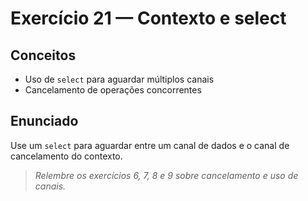 # Exercício 21 — Contexto e select

## Conceitos
- Uso de `select` para aguardar múltiplos canais
- Cancelamento de operações concorrentes

## Enunciado
Use um `select` para aguardar entre um canal de dados e o canal de cancelamento do contexto.

> _Relembre os exercícios 6, 7, 8 e 9 sobre cancelamento e uso de canais._ 
